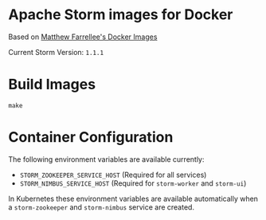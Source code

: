 # Apache Storm images for Docker

Based on [Matthew Farrellee's Docker Images](github.com/mattf/docker-storm)

Current Storm Version: `1.1.1`

# Build Images

```
make
```

# Container Configuration

The following environment variables are available currently:

- `STORM_ZOOKEEPER_SERVICE_HOST` (Required for all services)
- `STORM_NIMBUS_SERVICE_HOST` (Required for `storm-worker` and `storm-ui`)

In Kubernetes these environment variables are available automatically when a `storm-zookeeper` and `storm-nimbus` service are created.
